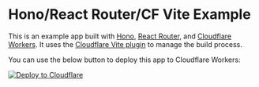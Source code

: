 # Hono/React Router/CF Vite Example

This is an example app built with [Hono](https://github.com/honojs/hono), [React Router](https://reactrouter.com/), and [Cloudflare Workers](https://workers.cloudflare.com/). It uses the [Cloudflare Vite plugin](https://developers.cloudflare.com/workers/vite-plugin/) to manage the build process.

You can use the below button to deploy this app to Cloudflare Workers:

[![Deploy to Cloudflare](https://deploy.workers.cloudflare.com/button)](https://deploy.workers.cloudflare.com/?url=https://github.com/kristianfreeman/react-router-hono-vite-cf-example)

